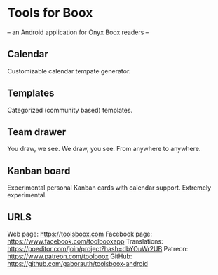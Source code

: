 # Tools for Boox

– an Android application for Onyx Boox readers –

## Calendar

Customizable calendar tempate generator.

## Templates

Categorized (community based) templates.

## Team drawer

You draw, we see. We draw, you see. From anywhere to anywhere.

## Kanban board

Experimental personal Kanban cards with calendar support. Extremely experimental.

## URLS

Web page: https://toolsboox.com
Facebook page: https://www.facebook.com/toolbooxapp
Translations: https://poeditor.com/join/project?hash=dbYOuWr2UB
Patreon: https://www.patreon.com/toolboox
GitHub: https://github.com/gaborauth/toolsboox-android

